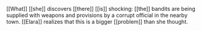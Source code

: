 [[What]] [[she]] discovers [[there]] [[is]] shocking: [[the]] bandits are being supplied with weapons and provisions by a corrupt official in the nearby town. [[Elara]] realizes that this is a bigger [[problem]] than she thought.